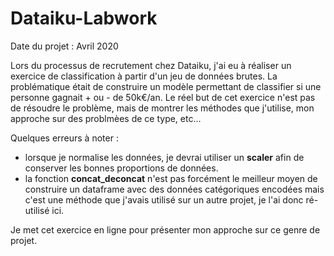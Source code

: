 # Dataiku-Labwork
Date du projet : Avril 2020

Lors du processus de recrutement chez Dataiku, j'ai eu à réaliser un exercice de classification à partir d'un jeu de données brutes.
La problématique était de construire un modèle permettant de classifier si une personne gagnait + ou - de 50k€/an. Le réel but de cet exercice n'est pas de résoudre le problème, mais de montrer les méthodes que j'utilise, mon approche sur des problmèes de ce type, etc...


Quelques erreurs à noter : 
* lorsque je normalise les données, je devrai utiliser un **scaler** afin de conserver les bonnes proportions de données.
* la fonction **concat_deconcat** n'est pas forcément le meilleur moyen de construire un dataframe avec des données catégoriques encodées mais c'est une méthode que j'avais utilisé sur un autre projet, je l'ai donc ré-utilisé ici.

Je met cet exercice en ligne pour présenter mon approche sur ce genre de projet.
